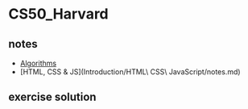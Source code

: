 # CS50_Harvard
## notes
- [Algorithms](Introduction/Algorithms/notes.md)
- [HTML, CSS & JS](Introduction/HTML\ CSS\ JavaScript/notes.md)
## exercise solution
